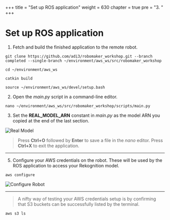 +++
title = "Set up ROS application"
weight = 630
chapter = true
pre = "3. "
+++

# Set up ROS application

1. Fetch and build the finished application to the remote robot.

```
git clone https://github.com/adi3/robomaker_workshop.git --branch completed --single-branch ~/environment/aws_ws/src/robomaker_workshop

cd ~/environment/aws_ws

catkin build

source ~/environment/aws_ws/devel/setup.bash
```

2. Open the _main.py_ script in a command-line editor.

```
nano ~/environment/aws_ws/src/robomaker_workshop/scripts/main.py
```

3. Set the **REAL_MODEL_ARN** constant in _main.py_ as the model ARN you copied at the end of the last section.

![Real Model](/real-model.png?classes=border)

> Press **Ctrl+O** followed by **Enter** to save a file in the _nano_ editor. Press **Ctrl+X** to exit the application.

---

5. Configure your AWS credentials on the robot. These will be used by the ROS application to access your Rekognition model.

```
aws configure
```

![Configure Robot](/configure-robot.png?classes=border)

---

> A nifty way of testing your AWS credentials setup is by confirming that S3 buckets can be successfully listed by the terminal.

```
aws s3 ls
```
